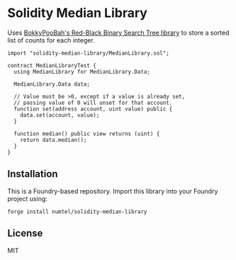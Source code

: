 # Solidity Median Library

Uses [BokkyPooBah's Red-Black Binary Search Tree library](https://github.com/bokkypoobah/BokkyPooBahsRedBlackTreeLibrary) to store a sorted list of counts for each integer.

```solidity
import "solidity-median-library/MedianLibrary.sol";

contract MedianLibraryTest {
  using MedianLibrary for MedianLibrary.Data;

  MedianLibrary.Data data;

  // Value must be >0, except if a value is already set,
  // passing value of 0 will unset for that account.
  function set(address account, uint value) public {
    data.set(account, value);
  }

  function median() public view returns (uint) {
    return data.median();
  }
}
```

## Installation

This is a Foundry-based repository. Import this library into your Foundry project using:

```
forge install numtel/solidity-median-library
```

## License

MIT
